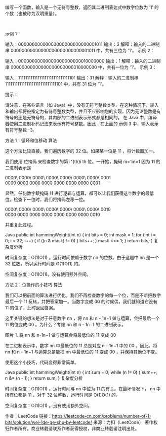 编写一个函数，输入是一个无符号整数，返回其二进制表达式中数字位数为 ‘1’ 的个数（也被称为汉明重量）。

 

示例 1：

输入：00000000000000000000000000001011
输出：3
解释：输入的二进制串 00000000000000000000000000001011 中，共有三位为 '1'。
示例 2：

输入：00000000000000000000000010000000
输出：1
解释：输入的二进制串 00000000000000000000000010000000 中，共有一位为 '1'。
示例 3：

输入：11111111111111111111111111111101
输出：31
解释：输入的二进制串 11111111111111111111111111111101 中，共有 31 位为 '1'。
 

提示：

请注意，在某些语言（如 Java）中，没有无符号整数类型。在这种情况下，输入和输出都将被指定为有符号整数类型，并且不应影响您的实现，因为无论整数是有符号的还是无符号的，其内部的二进制表示形式都是相同的。
在 Java 中，编译器使用二进制补码记法来表示有符号整数。因此，在上面的 示例 3 中，输入表示有符号整数 -3。


方法 1：循环和位移动
算法

这个方法比较直接。我们遍历数字的 32 位。如果某一位是 11 ，将计数器加一。

我们使用 位掩码 来检查数字的第 i^{th}i 
th
  位。一开始，掩码 m=1m=1 因为 11 的二进制表示是

0000\ 0000\ 0000\ 0000\ 0000\ 0000\ 0000\ 0001
0000 0000 0000 0000 0000 0000 0000 0001

显然，任何数字跟掩码 11 进行逻辑与运算，都可以让我们获得这个数字的最低位。检查下一位时，我们将掩码左移一位。

0000\ 0000\ 0000\ 0000\ 0000\ 0000\ 0000\ 0010
0000 0000 0000 0000 0000 0000 0000 0010

并重复此过程。

Java
public int hammingWeight(int n) {
    int bits = 0;
    int mask = 1;
    for (int i = 0; i < 32; i++) {
        if ((n & mask) != 0) {
            bits++;
        }
        mask <<= 1;
    }
    return bits;
}
复杂度分析

时间复杂度：O(1)O(1) 。运行时间依赖于数字 nn 的位数。由于这题中 nn 是一个 32 位数，所以运行时间是 O(1)O(1) 的。

空间复杂度：O(1)O(1)。没有使用额外空间。

方法 2：位操作的小技巧
算法

我们可以把前面的算法进行优化。我们不再检查数字的每一个位，而是不断把数字最后一个 11 反转，并把答案加一。当数字变成 00 的时候偶，我们就知道它没有 11 的位了，此时返回答案。

这里关键的想法是对于任意数字 nn ，将 nn 和 n - 1n−1 做与运算，会把最后一个 11 的位变成 00 。为什么？考虑 nn 和 n - 1n−1 的二进制表示。



图片 1. 将 nn 和 n-1n−1 做与运算会将最低位的 11 变成 00

在二进制表示中，数字 nn 中最低位的 11 总是对应 n - 1n−1 中的 00 。因此，将 nn 和 n - 1n−1 与运算总是能把 nn 中最低位的 11 变成 00 ，并保持其他位不变。

使用这个小技巧，代码变得非常简单。

Java
public int hammingWeight(int n) {
    int sum = 0;
    while (n != 0) {
        sum++;
        n &= (n - 1);
    }
    return sum;
}
复杂度分析

时间复杂度：O(1)O(1) 。运行时间与 nn 中位为 11 的有关。在最坏情况下， nn 中所有位都是 11 。对于 32 位整数，运行时间是 O(1)O(1) 的。

空间复杂度：O(1)O(1) 。没有使用额外空间。

作者：LeetCode
链接：https://leetcode-cn.com/problems/number-of-1-bits/solution/wei-1de-ge-shu-by-leetcode/
来源：力扣（LeetCode）
著作权归作者所有。商业转载请联系作者获得授权，非商业转载请注明出处。